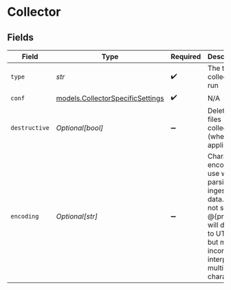 # Collector


## Fields

| Field                                                                                                                                                     | Type                                                                                                                                                      | Required                                                                                                                                                  | Description                                                                                                                                               |
| --------------------------------------------------------------------------------------------------------------------------------------------------------- | --------------------------------------------------------------------------------------------------------------------------------------------------------- | --------------------------------------------------------------------------------------------------------------------------------------------------------- | --------------------------------------------------------------------------------------------------------------------------------------------------------- |
| `type`                                                                                                                                                    | *str*                                                                                                                                                     | :heavy_check_mark:                                                                                                                                        | The type of collector to run                                                                                                                              |
| `conf`                                                                                                                                                    | [models.CollectorSpecificSettings](../models/collectorspecificsettings.md)                                                                                | :heavy_check_mark:                                                                                                                                        | N/A                                                                                                                                                       |
| `destructive`                                                                                                                                             | *Optional[bool]*                                                                                                                                          | :heavy_minus_sign:                                                                                                                                        | Delete any files collected (where applicable)                                                                                                             |
| `encoding`                                                                                                                                                | *Optional[str]*                                                                                                                                           | :heavy_minus_sign:                                                                                                                                        | Character encoding to use when parsing ingested data. When not set, @{product} will default to UTF-8 but may incorrectly interpret multi-byte characters. |
